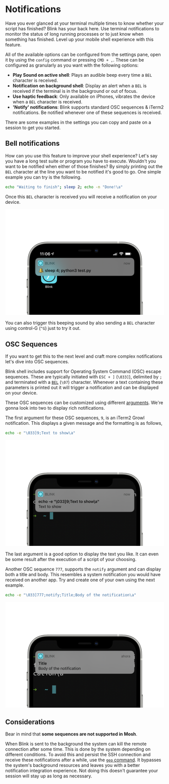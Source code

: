 # Notifications

Have you ever glanced at your terminal multiple times to know whether your script has finished? Blink has your back here. Use terminal notifications to monitor the status of long running processes or to just know when something has finished. Level up your mobile shell experience with this feature.

All of the available options can be configured from the settings pane, open it by using the `config` command or pressing `CMD + ,`. These can be configured as granularly as you want with the following options:

* **Play Sound on active shell**: Plays an audible beep every time a `BEL` character is received.
* **Notification on background shell**: Display an alert when a `BEL` is received if the terminal is in the background or out of focus.
* **Use haptic feedback**: Only available on iPhones, vibrates the device when a `BEL` character is received.
* **'Notify' notifications**: Blink supports standard OSC sequences & iTerm2 notifications. Be notified whenever one of these sequences is received.

There are some examples in the settings you can copy and paste on a session to get you started.

## Bell notifications

How can you use this feature to improve your shell experience? Let's say you have a long test suite or program you have to execute. Wouldn't you want to be notified when either of those finishes? By simply printing out the `BEL` character at the line you want to be notified it's good to go. One simple example you can try is the following.

```bash
echo "Waiting to finish"; sleep 2; echo -n "Done!\a"
```

Once this `BEL` character is received you will receive a notification on your device.

![img](./notifications/notifications-image1.png)

You can also trigger this beeping sound by also sending a `BEL` character using control-G (`^G`) just to try it out.

## OSC Sequences

If you want to get this to the next level and craft more complex notifications let's dive into OSC sequences.

Blink shell includes support for Operating System Command (OSC) escape sequences. These are typically initiated with `ESC + ]` (`\033]`), delimited by `;` and terminated with a [`BEL`](https://en.wikipedia.org/wiki/Bell_character) (`\07`) character. Whenever a text containing these parameters is printed out it will trigger a notification and can be displayed on your device. 


These OSC sequences can be customized using different [arguments](https://chromium.googlesource.com/apps/libapps/+/a5fb83c190aa9d74f4a9bca233dac6be2664e9e9/hterm/doc/ControlSequences.md#OSC). We're gonna look into two to display rich notifications.

The first argument for these OSC sequences, `9`, is an iTerm2 Growl notification. This displays a given message and the formatting is as follows,

```bash
echo -e "\033]9;Text to show\a"
```

![img](./notifications/notifications-image2.png)

The last argument is a good option to display the text you like. It can even be some result after the execution of a script of your choosing. 

Another OSC sequence `777`, supports the `notify` argument and can display both a title and body. This resembles a system notification you would have received on another app. Try and create one of your own using the next example.

```bash
echo -e "\033]777;notify;Title;Body of the notification\a"
```

![img](./notifications/notifications-image3.png)

## Considerations

Bear in mind that **some sequences are not supported in Mosh**.

When Blink is sent to the background the system can kill the remote connection after some time. This is done by the system depending on different conditions. To avoid this and persist the SSH connection and receive these notifications after a while, use the [`geo` command](https://blink.sh/docs/advanced/advanced-ssh#persistent-ssh-connections-with-blink). It bypasses the system's background resources and leaves you with a better notification integration experience. Not doing this doesn't guarantee your session will stay up as long as necessary.
